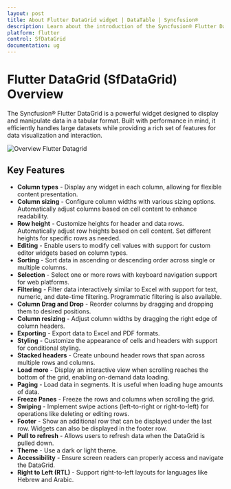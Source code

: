 ```yaml
---
layout: post
title: About Flutter DataGrid widget | DataTable | Syncfusion®
description: Learn about the introduction of the Syncfusion® Flutter DataGrid (SfDataGrid) widget, its features, and more.
platform: flutter
control: SfDataGrid
documentation: ug
---
```


# Flutter DataGrid (SfDataGrid) Overview 

The Syncfusion® Flutter DataGrid is a powerful widget designed to display and manipulate data in a tabular format. Built with performance in mind, it efficiently handles large datasets while providing a rich set of features for data visualization and interaction.        

![Overview Flutter Datagrid](images/overview/flutter-datagrid-overview.png)


## Key Features

* **Column types** - Display any widget in each column, allowing for flexible content presentation.
* **Column sizing** - Configure column widths with various sizing options. Automatically adjust columns based on cell content to enhance readability.
* **Row height** - Customize heights for header and data rows. Automatically adjust row heights based on cell content. Set different heights for specific rows as needed.
* **Editing** - Enable users to modify cell values with support for custom editor widgets based on column types.
* **Sorting** - Sort data in ascending or descending order across single or multiple columns. 
* **Selection** - Select one or more rows with keyboard navigation support for web platforms.
* **Filtering** - Filter data interactively similar to Excel with support for text, numeric, and date-time filtering. Programmatic filtering is also available.
* **Column Drag and Drop** - Reorder columns by dragging and dropping them to desired positions.
* **Column resizing** - Adjust column widths by dragging the right edge of column headers.
* **Exporting** - Export data to Excel and PDF formats.
* **Styling** - Customize the appearance of cells and headers with support for conditional styling.
* **Stacked headers** - Create unbound header rows that span across multiple rows and columns.
* **Load more** - Display an interactive view when scrolling reaches the bottom of the grid, enabling on-demand data loading.
* **Paging** - Load data in segments. It is useful when loading huge amounts of data.
* **Freeze Panes** - Freeze the rows and columns when scrolling the grid. 
* **Swiping** - Implement swipe actions (left-to-right or right-to-left) for operations like deleting or editing rows.
* **Footer** - Show an additional row that can be displayed under the last row. Widgets can also be displayed in the footer row.
* **Pull to refresh** - Allows users to refresh data when the DataGrid is pulled down.
* **Theme** - Use a dark or light theme.
* **Accessibility** - Ensure screen readers can properly access and navigate the DataGrid.
* **Right to Left (RTL)** - Support right-to-left layouts for languages like Hebrew and Arabic.
